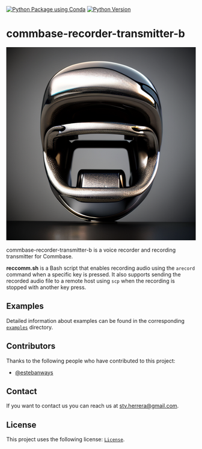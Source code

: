 [![Python Package using Conda](https://github.com/mydroidandi/commbase/actions/workflows/python-package-conda.yml/badge.svg)](https://github.com/mydroidandi/commbase/actions/workflows/python-package-conda.yml)
[![Python Version](https://img.shields.io/badge/Python-3.10%20%7C%203.11%20%7C%203.12-blue)](https://img.shields.io/badge/python-3.10%20%7C%203.11%20%7C%203.12-blue)

# commbase-recorder-transmitter-b

<img alt="commbase-recorder-transmitter-b" src="commbase-recorder-transmitter-b.png?raw=true" width="512" height="512" />

commbase-recorder-transmitter-b is a voice recorder and recording transmitter for Commbase.

**reccomm.sh** is a Bash script that enables recording audio using the `arecord` command when a specific key is pressed. It also supports sending the recorded audio file to a remote host using `scp` when the recording is stopped with another key press.

## Examples

Detailed information about examples can be found in the corresponding [`examples`](./examples) directory.

## Contributors

Thanks to the following people who have contributed to this project:

* [@estebanways](https://github.com/estebanways)

## Contact

If you want to contact us you can reach us at <stv.herrera@gmail.com>.

## License

This project uses the following license: [`License`](./COPYING).
